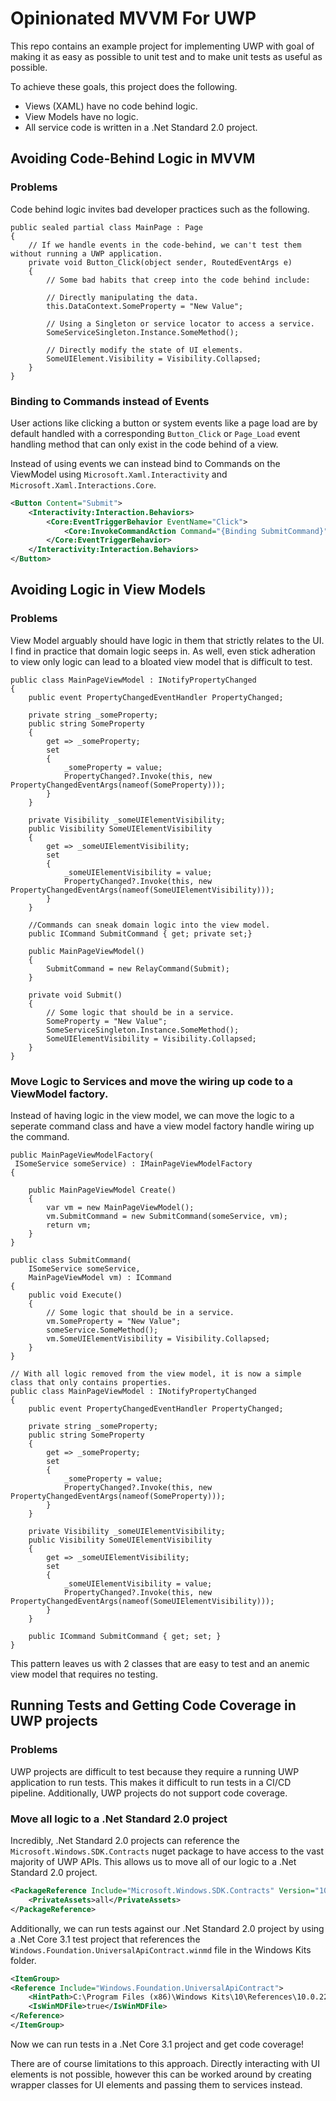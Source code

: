 # Opinionated MVVM For UWP

This repo contains an example project for implementing UWP with goal of making it as easy as possible to unit test and to make unit tests as useful as possible.

To achieve these goals, this project does the following.

- Views (XAML) have no code behind logic.
- View Models have no logic.
- All service code is written in a .Net Standard 2.0 project.

## Avoiding Code-Behind Logic in MVVM

### Problems

Code behind logic invites bad developer practices such as the following.

```CSharp
public sealed partial class MainPage : Page
{
    // If we handle events in the code-behind, we can't test them without running a UWP application.
    private void Button_Click(object sender, RoutedEventArgs e)
    {        
        // Some bad habits that creep into the code behind include:

        // Directly manipulating the data.
        this.DataContext.SomeProperty = "New Value";

        // Using a Singleton or service locator to access a service.
        SomeServiceSingleton.Instance.SomeMethod();

        // Directly modify the state of UI elements.
        SomeUIElement.Visibility = Visibility.Collapsed;
    }
}
```

### Binding to Commands instead of Events

User actions like clicking a button or system events like a page load are by default handled with a corresponding `Button_Click` or `Page_Load` event handling method that can only exist in the code behind of a view.

Instead of using events we can instead bind to Commands on the ViewModel using `Microsoft.Xaml.Interactivity` and `Microsoft.Xaml.Interactions.Core`.

```Xml
<Button Content="Submit">
    <Interactivity:Interaction.Behaviors>
        <Core:EventTriggerBehavior EventName="Click">
            <Core:InvokeCommandAction Command="{Binding SubmitCommand}"/>
        </Core:EventTriggerBehavior>
    </Interactivity:Interaction.Behaviors>
</Button>
```

## Avoiding Logic in View Models

### Problems

View Model arguably should have logic in them that strictly relates to the UI. I find in practice that domain logic seeps in. As well, even stick adheration to view only logic can lead to a bloated view model that is difficult to test.

```CSharp
public class MainPageViewModel : INotifyPropertyChanged
{
	public event PropertyChangedEventHandler PropertyChanged;

	private string _someProperty;
	public string SomeProperty
	{
		get => _someProperty;
		set
		{
			_someProperty = value;
			PropertyChanged?.Invoke(this, new PropertyChangedEventArgs(nameof(SomeProperty)));
		}
	}

	private Visibility _someUIElementVisibility;
	public Visibility SomeUIElementVisibility
	{
		get => _someUIElementVisibility;
		set
		{
			_someUIElementVisibility = value;
			PropertyChanged?.Invoke(this, new PropertyChangedEventArgs(nameof(SomeUIElementVisibility)));
		}
	}

	//Commands can sneak domain logic into the view model.
	public ICommand SubmitCommand { get; private set;}

	public MainPageViewModel()
	{
		SubmitCommand = new RelayCommand(Submit);
	}

	private void Submit()
	{
		// Some logic that should be in a service.
		SomeProperty = "New Value";
		SomeServiceSingleton.Instance.SomeMethod();
		SomeUIElementVisibility = Visibility.Collapsed;
	}
}
```

### Move Logic to Services and move the wiring up code to a ViewModel factory.

Instead of having logic in the view model, we can move the logic to a seperate command class and have a view model factory handle wiring up the command.

```CSharp
public MainPageViewModelFactory(
 ISomeService someService) : IMainPageViewModelFactory
{

	public MainPageViewModel Create()
	{
		var vm = new MainPageViewModel();
		vm.SubmitCommand = new SubmitCommand(someService, vm);
		return vm;
	}
}

public class SubmitCommand(
	ISomeService someService,
	MainPageViewModel vm) : ICommand
{
	public void Execute()
	{
		// Some logic that should be in a service.
		vm.SomeProperty = "New Value";
		someService.SomeMethod();
		vm.SomeUIElementVisibility = Visibility.Collapsed;
	}
}

// With all logic removed from the view model, it is now a simple class that only contains properties.
public class MainPageViewModel : INotifyPropertyChanged
{
	public event PropertyChangedEventHandler PropertyChanged;

	private string _someProperty;
	public string SomeProperty
	{
		get => _someProperty;
		set
		{
			_someProperty = value;
			PropertyChanged?.Invoke(this, new PropertyChangedEventArgs(nameof(SomeProperty)));
		}
	}

	private Visibility _someUIElementVisibility;
	public Visibility SomeUIElementVisibility
	{
		get => _someUIElementVisibility;
		set
		{
			_someUIElementVisibility = value;
			PropertyChanged?.Invoke(this, new PropertyChangedEventArgs(nameof(SomeUIElementVisibility)));
		}
	}

	public ICommand SubmitCommand { get; set; }
}

```

This pattern leaves us with 2 classes that are easy to test and an anemic view model that requires no testing.

## Running Tests and Getting Code Coverage in UWP projects

### Problems

UWP projects are difficult to test because they require a running UWP application to run tests. This makes it difficult to run tests in a CI/CD pipeline. Additionally, UWP projects do not support code coverage.

### Move all logic to a .Net Standard 2.0 project

Incredibly, .Net Standard 2.0 projects can reference the `Microsoft.Windows.SDK.Contracts` nuget package to have access to the vast majority of UWP APIs. This allows us to move all of our logic to a .Net Standard 2.0 project.

```Xml
<PackageReference Include="Microsoft.Windows.SDK.Contracts" Version="10.0.26100.1">
	<PrivateAssets>all</PrivateAssets>
</PackageReference>
```

Additionally, we can run tests against our .Net Standard 2.0 project by using a .Net Core 3.1 test project that references the `Windows.Foundation.UniversalApiContract.winmd` file in the Windows Kits folder. 

```Xml
<ItemGroup>
<Reference Include="Windows.Foundation.UniversalApiContract">
    <HintPath>C:\Program Files (x86)\Windows Kits\10\References\10.0.22621.0\Windows.Foundation.UniversalApiContract\15.0.0.0\Windows.Foundation.UniversalApiContract.winmd</HintPath>
    <IsWinMDFile>true</IsWinMDFile>
</Reference>
</ItemGroup>
```

Now we can run tests in a .Net Core 3.1 project and get code coverage!

There are of course limitations to this approach. Directly interacting with UI elements is not possible, however this can be worked around by creating wrapper classes for UI elements and passing them to services instead.
